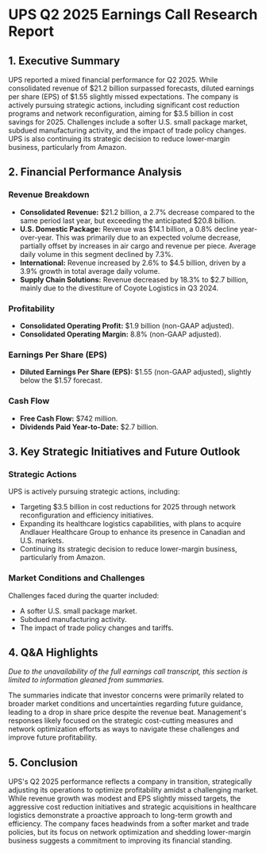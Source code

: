 # UPS Q2 2025 Earnings Call Research Report

## 1. Executive Summary

UPS reported a mixed financial performance for Q2 2025. While consolidated revenue of $21.2 billion surpassed forecasts, diluted earnings per share (EPS) of $1.55 slightly missed expectations. The company is actively pursuing strategic actions, including significant cost reduction programs and network reconfiguration, aiming for $3.5 billion in cost savings for 2025. Challenges include a softer U.S. small package market, subdued manufacturing activity, and the impact of trade policy changes. UPS is also continuing its strategic decision to reduce lower-margin business, particularly from Amazon.

## 2. Financial Performance Analysis

### Revenue Breakdown
*   **Consolidated Revenue:** $21.2 billion, a 2.7% decrease compared to the same period last year, but exceeding the anticipated $20.8 billion.
*   **U.S. Domestic Package:** Revenue was $14.1 billion, a 0.8% decline year-over-year. This was primarily due to an expected volume decrease, partially offset by increases in air cargo and revenue per piece. Average daily volume in this segment declined by 7.3%.
*   **International:** Revenue increased by 2.6% to $4.5 billion, driven by a 3.9% growth in total average daily volume.
*   **Supply Chain Solutions:** Revenue decreased by 18.3% to $2.7 billion, mainly due to the divestiture of Coyote Logistics in Q3 2024.

### Profitability
*   **Consolidated Operating Profit:** $1.9 billion (non-GAAP adjusted).
*   **Consolidated Operating Margin:** 8.8% (non-GAAP adjusted).

### Earnings Per Share (EPS)
*   **Diluted Earnings Per Share (EPS):** $1.55 (non-GAAP adjusted), slightly below the $1.57 forecast.

### Cash Flow
*   **Free Cash Flow:** $742 million.
*   **Dividends Paid Year-to-Date:** $2.7 billion.

## 3. Key Strategic Initiatives and Future Outlook

### Strategic Actions
UPS is actively pursuing strategic actions, including:
*   Targeting $3.5 billion in cost reductions for 2025 through network reconfiguration and efficiency initiatives.
*   Expanding its healthcare logistics capabilities, with plans to acquire Andlauer Healthcare Group to enhance its presence in Canadian and U.S. markets.
*   Continuing its strategic decision to reduce lower-margin business, particularly from Amazon.

### Market Conditions and Challenges
Challenges faced during the quarter included:
*   A softer U.S. small package market.
*   Subdued manufacturing activity.
*   The impact of trade policy changes and tariffs.

## 4. Q&A Highlights

*Due to the unavailability of the full earnings call transcript, this section is limited to information gleaned from summaries.*

The summaries indicate that investor concerns were primarily related to broader market conditions and uncertainties regarding future guidance, leading to a drop in share price despite the revenue beat. Management's responses likely focused on the strategic cost-cutting measures and network optimization efforts as ways to navigate these challenges and improve future profitability.

## 5. Conclusion

UPS's Q2 2025 performance reflects a company in transition, strategically adjusting its operations to optimize profitability amidst a challenging market. While revenue growth was modest and EPS slightly missed targets, the aggressive cost reduction initiatives and strategic acquisitions in healthcare logistics demonstrate a proactive approach to long-term growth and efficiency. The company faces headwinds from a softer market and trade policies, but its focus on network optimization and shedding lower-margin business suggests a commitment to improving its financial standing.
